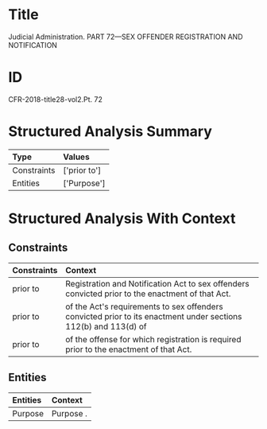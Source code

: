 # Title

 Judicial Administration. PART 72—SEX OFFENDER REGISTRATION AND NOTIFICATION


# ID

 CFR-2018-title28-vol2.Pt. 72


# Structured Analysis Summary

| Type        | Values       |
|:------------|:-------------|
| Constraints | ['prior to'] |
| Entities    | ['Purpose']  |


# Structured Analysis With Context

 


## Constraints

| Constraints   | Context                                                                                                         |
|:--------------|:----------------------------------------------------------------------------------------------------------------|
| prior to      | Registration and Notification Act to sex offenders convicted prior to  the enactment of that Act.               |
| prior to      | of the Act's requirements to sex offenders convicted prior to its enactment under sections 112(b) and 113(d) of |
| prior to      | of the offense for which registration is required prior to  the enactment of that Act.                          |


## Entities

| Entities   | Context   |
|:-----------|:----------|
| Purpose    | Purpose . |


